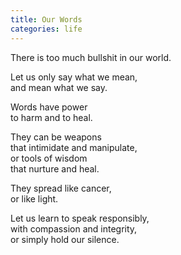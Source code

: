 ```yaml
---
title: Our Words
categories: life
---
```

There is too much bullshit in our world.

Let us only say what we mean,  
and mean what we say.

Words have power  
to harm and to heal.

They can be weapons  
that intimidate and manipulate,  
or tools of wisdom  
that nurture and heal.

They spread like cancer,  
or like light.

Let us learn to speak responsibly,  
with compassion and integrity,  
or simply hold our silence.
